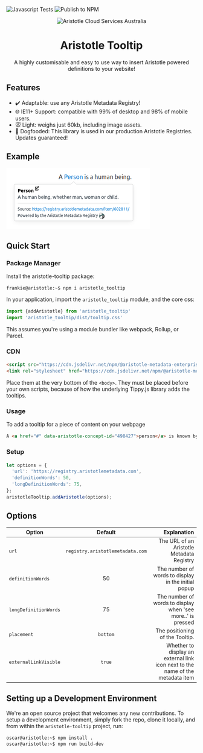 ![Javascript Tests](https://github.com/Aristotle-Metadata-Enterprises/aristotle-tooltip/workflows/Javascript/badge.svg)
![Publish to NPM](https://github.com/Aristotle-Metadata-Enterprises/aristotle-tooltip/workflows/Publish%20to%20NPM/badge.svg)

<div align="center">
  <img alt="Aristotle Cloud Services Australia" src="https://brand.aristotlemetadata.com/images/pngs/base/base.256.png" height="117" />
</div>
<div align="center">
  <h1>Aristotle Tooltip</h1>
  <p>A highly customisable and easy to use way to insert Aristotle powered definitions to your website!</p>
</div>

## Features  
- :heavy_check_mark: Adaptable: use any Aristotle Metadata Registry!
- :globe_with_meridians: IE11+ Support: compatible with 99% of desktop and 98% of mobile users.
- :mouse: Light: weighs just 60kb, including image assets.
- :dog: Dogfooded: This library is used in our production Aristotle Registries. Updates guaranteed!

## Example
![Image](https://github.com/Aristotle-Metadata-Enterprises/aristotle-tooltip/blob/master/image.png?raw=true)

## Quick Start
### Package Manager
Install the aristotle-tooltip package:
```console
frankie@aristotle:~$ npm i aristotle_tooltip
```
In your application, import the `aristotle_tooltip` module, and the core css:
```javascript
import {addAristotle} from 'aristotle_tooltip'
import 'aristotle_tooltip/dist/tooltip.css'
```
This assumes you're using a module bundler like webpack, Rollup, or Parcel.

### CDN
```html
<script src="https://cdn.jsdelivr.net/npm/@aristotle-metadata-enterprises/aristotle_tooltip@latest/dist/tooltip.js"></script>
<link rel="stylesheet" href="https://cdn.jsdelivr.net/npm/@aristotle-metadata-enterprises/aristotle_tooltip@latest/dist/tooltip.css">
```
Place them at the very bottom of the `<body>`. They must be placed before your own scripts, because of how the underlying Tippy.js library adds the tooltips.

### Usage
To add a tooltip for a piece of content on your webpage
```html
A <a href="#" data-aristotle-concept-id="498427">person</a> is known by the company they keep
```
### Setup
```javascript
let options = {
  'url': 'https://registry.aristotlemetadata.com',
  'definitionWords': 50,
  'longDefinitionWords': 75,
};
aristotleTooltip.addAristotle(options);

```

## Options
| Option        | Default           | Explanation  |
| ------------- |:-------------:| -----:|
| `url`      | `registry.aristotlemetadata.com` | The URL of an Aristotle Metadata Registry |
| `definitionWords`      | 50      |  The number of words to display in the initial popup  |
| `longDefinitionWords`  | 75      |  The number of words to display when 'see more..' is pressed |
| `placement`            | `bottom`|  The positioning of the Tooltip. |
| `externalLinkVisible`  | `true`  |  Whether to display an external link icon next to the name of the metadata item |

## Setting up a Development Environment
We're an open source project that welcomes any new contributions. To setup a development environment, simply fork the repo, clone it locally, and from within the `aristotle-tooltip` project, run:
```console
oscar@aristotle:~$ npm install . 
oscar@aristotle:~$ npm run build-dev
```

